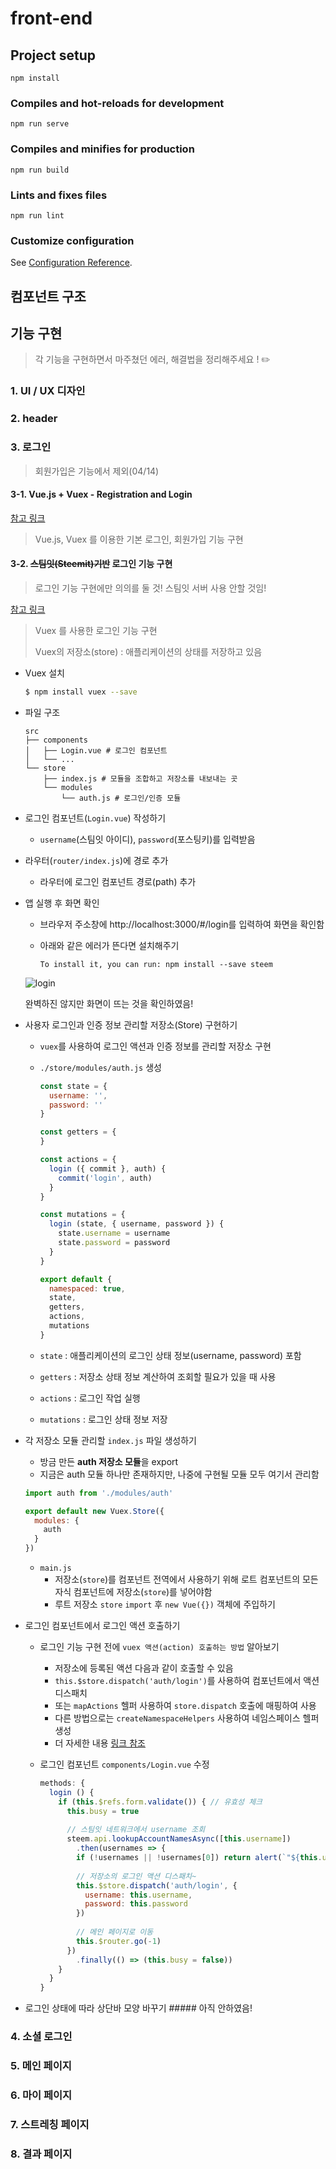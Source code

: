 # front-end

## Project setup
```
npm install
```

### Compiles and hot-reloads for development
```
npm run serve
```

### Compiles and minifies for production
```
npm run build
```

### Lints and fixes files
```
npm run lint
```

### Customize configuration
See [Configuration Reference](https://cli.vuejs.org/config/).

## 컴포넌트 구조



## 기능 구현

> 각 기능을 구현하면서 마주쳤던 에러, 해결법을 정리해주세요 !  :pencil2:

### 1. UI / UX 디자인

### 2. header

### 3. 로그인

> 회원가입은 기능에서 제외(04/14)

#### 3-1. Vue.js + Vuex - Registration and Login 

[참고 링크](https://jasonwatmore.com/post/2018/07/14/vue-vuex-user-registration-and-login-tutorial-example#registerpage-vue) 

> Vue.js, Vuex 를 이용한 기본 로그인, 회원가입 기능 구현

#### 3-2. <del>스팀잇(Steemit)기반</del> 로그인 기능 구현

> 로그인 기능 구현에만 의의를 둘 것! 스팀잇 서버 사용 안할 것임!

[참고 링크](https://busy.org/@anpigon/steemit-6)

> Vuex 를 사용한 로그인 기능 구현
>
> Vuex의 저장소(store) : 애플리케이션의 상태를 저장하고 있음

* Vuex 설치

  ```bash
  $ npm install vuex --save 
  ```

* 파일 구조

  ```
  src
  ├── components
  │   ├── Login.vue # 로그인 컴포넌트
  │   └── ...
  └── store
      ├── index.js # 모듈을 조합하고 저장소를 내보내는 곳
      └── modules
          └── auth.js # 로그인/인증 모듈
  ```

* 로그인 컴포넌트(`Login.vue`) 작성하기

  * `username`(스팀잇 아이디), `password`(포스팅키)를 입력받음

* 라우터(`router/index.js`)에 경로 추가

  * 라우터에 로그인 컴포넌트 경로(path) 추가

* 앱 실행 후 화면 확인

  * 브라우저 주소창에 http://localhost:3000/#/login를 입력하여 화면을 확인함

  * 아래와 같은 에러가 뜬다면 설치해주기

    ```
    To install it, you can run: npm install --save steem
    ```

  ![login](./imgs/login.PNG)

  완벽하진 않지만 화면이 뜨는 것을 확인하였음!

* 사용자 로그인과 인증 정보 관리할 저장소(Store) 구현하기

  * `vuex`를 사용하여 로그인 액션과 인증 정보를 관리할 저장소 구현

  * `./store/modules/auth.js` 생성

    ```js
    const state = {
      username: '',
      password: ''
    }
    
    const getters = {
    }
    
    const actions = {
      login ({ commit }, auth) {
        commit('login', auth)
      }
    }
    
    const mutations = {
      login (state, { username, password }) {
        state.username = username
        state.password = password
      }
    }
    
    export default {
      namespaced: true,
      state,
      getters,
      actions,
      mutations
    }
    ```

  * `state` : 애플리케이션의 로그인 상태 정보(username, password) 포함

  * `getters` : 저장소 상태 정보 계산하여 조회할 필요가 있을 때 사용

  * `actions` : 로그인 작업 실행

  * `mutations` : 로그인 상태 정보 저장

* 각 저장소 모듈 관리할 `index.js` 파일 생성하기

  * 방금 만든 **auth 저장소 모듈**을 export
  * 지금은 auth 모듈 하나만 존재하지만, 나중에 구현될 모듈 모두 여기서 관리함

  ```js
  import auth from './modules/auth'
  
  export default new Vuex.Store({
    modules: {
      auth
    }
  })
  ```

  * `main.js`
    * 저장소(`store`)를 컴포넌트 전역에서 사용하기 위해 로트 컴포넌트의 모든 자식 컴포넌트에 저장소(`store`)를 넣어야함
    * 루트 저장소 `store` `import` 후 `new Vue({})` 객체에 주입하기

* 로그인 컴포넌트에서 로그인 액션 호출하기

  * 로그인 기능 구현 전에 `vuex 액션(action) 호출하는 방법` 알아보기

    * 저장소에 등록된 액션 다음과 같이 호출할 수 있음
    * `this.$store.dispatch('auth/login')`를 사용하여 컴포넌트에서 액션 디스패치
    * 또는 `mapActions` 헬퍼 사용하여 `store.dispatch` 호출에 매핑하여 사용
    * 다른 방법으로는 `createNamespaceHelpers` 사용하여 네임스페이스 헬퍼 생성
    * 더 자세한 내용 [링크 참조](https://busy.org/@anpigon/steemit-6)

  * 로그인 컴포넌트 `components/Login.vue` 수정

    ```js
    methods: {
      login () {
        if (this.$refs.form.validate()) { // 유효성 체크
          this.busy = true
          
          // 스팀잇 네트워크에서 username 조회
          steem.api.lookupAccountNamesAsync([this.username])
            .then(usernames => {
            if (!usernames || !usernames[0]) return alert(`"${this.username}" 사용자를 찾을 수 없습니다.`)
            
            // 저장소의 로그인 액션 디스패치~
            this.$store.dispatch('auth/login', {
              username: this.username,
              password: this.password
            })
            
            // 메인 페이지로 이동
            this.$router.go(-1)
          })
            .finally(() => (this.busy = false))
        }
      }
    }
    ```

    

* 로그인 상태에 따라 상단바 모양 바꾸기 ##### 아직 안하였음!

### 4. 소셜 로그인

### 5. 메인 페이지

### 6. 마이 페이지

### 7. 스트레칭 페이지

### 8. 결과 페이지

